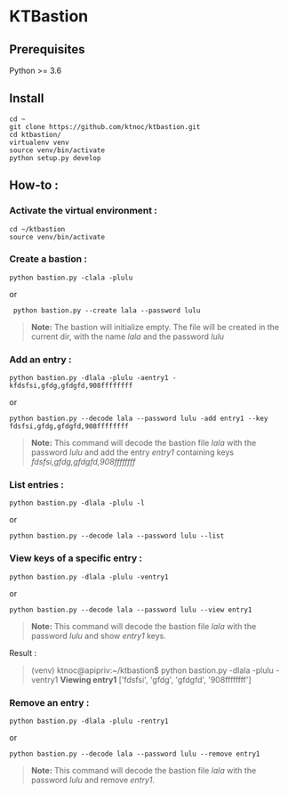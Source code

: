 # KTBastion

## Prerequisites

Python >= 3.6

## Install

    cd ~
    git clone https://github.com/ktnoc/ktbastion.git
    cd ktbastion/
    virtualenv venv
    source venv/bin/activate
    python setup.py develop

## How-to : 

### Activate the virtual environment : 

    cd ~/ktbastion
    source venv/bin/activate

### Create a bastion : 

    python bastion.py -clala -plulu
or

     python bastion.py --create lala --password lulu

> **Note:** The bastion will initialize empty.
>  The file will be created in the current dir, with the name *lala* and the password *lulu*


### Add an entry : 

    python bastion.py -dlala -plulu -aentry1 -kfdsfsi,gfdg,gfdgfd,908ffffffff

or 

    python bastion.py --decode lala --password lulu -add entry1 --key fdsfsi,gfdg,gfdgfd,908ffffffff

> **Note:** This command will decode the bastion file *lala* with the password *lulu* and add the entry *entry1* containing keys *fdsfsi,gfdg,gfdgfd,908ffffffff*

### List entries : 

    python bastion.py -dlala -plulu -l

or 

    python bastion.py --decode lala --password lulu --list

### View keys of a specific entry : 

    python bastion.py -dlala -plulu -ventry1

or 

    python bastion.py --decode lala --password lulu --view entry1

> **Note:** This command will decode the bastion file *lala* with the password *lulu* and show *entry1* keys.

Result : 

> (venv) ktnoc@apipriv:~/ktbastion$ python bastion.py -dlala -plulu -ventry1
> **Viewing entry1**
>  ['fdsfsi', 'gfdg', 'gfdgfd', '908ffffffff']

### Remove an entry : 

    python bastion.py -dlala -plulu -rentry1

or 

    python bastion.py --decode lala --password lulu --remove entry1

> **Note:** This command will decode the bastion file *lala* with the password *lulu* and remove *entry1*.

